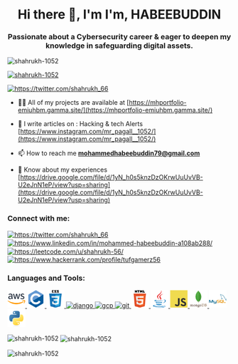 <h1 align="center">Hi there 👋, I'm I'm, HABEEBUDDIN</h1>
<h3 align="center">Passionate about a Cybersecurity career & eager to deepen my knowledge in safeguarding digital assets.</h3>

<p align="left"> <img src="https://komarev.com/ghpvc/?username=shahrukh-1052&label=Profile%20views&color=0e75b6&style=flat" alt="shahrukh-1052" /> </p>

<p align="left"> <a href="https://github.com/ryo-ma/github-profile-trophy"><img src="https://github-profile-trophy.vercel.app/?username=shahrukh-1052" alt="shahrukh-1052" /></a> </p>

<p align="left"> <a href="https://twitter.com/https://twitter.com/shahrukh_66" target="blank"><img src="https://img.shields.io/twitter/follow/https://twitter.com/shahrukh_66?logo=twitter&style=for-the-badge" alt="https://twitter.com/shahrukh_66" /></a> </p>

- 👨‍💻 All of my projects are available at [https://mhportfolio-emiuhbm.gamma.site/](https://mhportfolio-emiuhbm.gamma.site/)

- 📝 I write articles on : Hacking & tech Alerts [https://www.instagram.com/mr_pagall__1052/](https://www.instagram.com/mr_pagall__1052/)

- 📫 How to reach me **mohammedhabeebuddin79@gmail.com**

- 📄 Know about my experiences [https://drive.google.com/file/d/1yN_h0s5knzDzOKrwUuUvVB-U2eJnN1eP/view?usp=sharing](https://drive.google.com/file/d/1yN_h0s5knzDzOKrwUuUvVB-U2eJnN1eP/view?usp=sharing)

<h3 align="left">Connect with me:</h3>
<p align="left">
<a href="https://twitter.com/https://twitter.com/shahrukh_66" target="blank"><img align="center" src="https://raw.githubusercontent.com/rahuldkjain/github-profile-readme-generator/master/src/images/icons/Social/twitter.svg" alt="https://twitter.com/shahrukh_66" height="30" width="40" /></a>
<a href="https://linkedin.com/in/https://www.linkedin.com/in/mohammed-habeebuddin-a108ab288/" target="blank"><img align="center" src="https://raw.githubusercontent.com/rahuldkjain/github-profile-readme-generator/master/src/images/icons/Social/linked-in-alt.svg" alt="https://www.linkedin.com/in/mohammed-habeebuddin-a108ab288/" height="30" width="40" /></a>
<a href="https://www.leetcode.com/https://leetcode.com/u/shahrukh-56/" target="blank"><img align="center" src="https://raw.githubusercontent.com/rahuldkjain/github-profile-readme-generator/master/src/images/icons/Social/leet-code.svg" alt="https://leetcode.com/u/shahrukh-56/" height="30" width="40" /></a>
<a href="https://www.hackerearth.com/https://www.hackerrank.com/profile/tufgamerz56" target="blank"><img align="center" src="https://raw.githubusercontent.com/rahuldkjain/github-profile-readme-generator/master/src/images/icons/Social/hackerearth.svg" alt="https://www.hackerrank.com/profile/tufgamerz56" height="30" width="40" /></a>
</p>

<h3 align="left">Languages and Tools:</h3>
<p align="left"> <a href="https://aws.amazon.com" target="_blank" rel="noreferrer"> <img src="https://raw.githubusercontent.com/devicons/devicon/master/icons/amazonwebservices/amazonwebservices-original-wordmark.svg" alt="aws" width="40" height="40"/> </a> <a href="https://www.cprogramming.com/" target="_blank" rel="noreferrer"> <img src="https://raw.githubusercontent.com/devicons/devicon/master/icons/c/c-original.svg" alt="c" width="40" height="40"/> </a> <a href="https://www.w3schools.com/css/" target="_blank" rel="noreferrer"> <img src="https://raw.githubusercontent.com/devicons/devicon/master/icons/css3/css3-original-wordmark.svg" alt="css3" width="40" height="40"/> </a> <a href="https://www.djangoproject.com/" target="_blank" rel="noreferrer"> <img src="https://cdn.worldvectorlogo.com/logos/django.svg" alt="django" width="40" height="40"/> </a> <a href="https://cloud.google.com" target="_blank" rel="noreferrer"> <img src="https://www.vectorlogo.zone/logos/google_cloud/google_cloud-icon.svg" alt="gcp" width="40" height="40"/> </a> <a href="https://git-scm.com/" target="_blank" rel="noreferrer"> <img src="https://www.vectorlogo.zone/logos/git-scm/git-scm-icon.svg" alt="git" width="40" height="40"/> </a> <a href="https://www.w3.org/html/" target="_blank" rel="noreferrer"> <img src="https://raw.githubusercontent.com/devicons/devicon/master/icons/html5/html5-original-wordmark.svg" alt="html5" width="40" height="40"/> </a> <a href="https://www.java.com" target="_blank" rel="noreferrer"> <img src="https://raw.githubusercontent.com/devicons/devicon/master/icons/java/java-original.svg" alt="java" width="40" height="40"/> </a> <a href="https://developer.mozilla.org/en-US/docs/Web/JavaScript" target="_blank" rel="noreferrer"> <img src="https://raw.githubusercontent.com/devicons/devicon/master/icons/javascript/javascript-original.svg" alt="javascript" width="40" height="40"/> </a> <a href="https://www.mongodb.com/" target="_blank" rel="noreferrer"> <img src="https://raw.githubusercontent.com/devicons/devicon/master/icons/mongodb/mongodb-original-wordmark.svg" alt="mongodb" width="40" height="40"/> </a> <a href="https://www.mysql.com/" target="_blank" rel="noreferrer"> <img src="https://raw.githubusercontent.com/devicons/devicon/master/icons/mysql/mysql-original-wordmark.svg" alt="mysql" width="40" height="40"/> </a> <a href="https://www.python.org" target="_blank" rel="noreferrer"> <img src="https://raw.githubusercontent.com/devicons/devicon/master/icons/python/python-original.svg" alt="python" width="40" height="40"/> </a> </p>

<p><img align="left" src="https://github-readme-stats.vercel.app/api/top-langs?username=shahrukh-1052&show_icons=true&locale=en&layout=compact" alt="shahrukh-1052" /></p>

<p>&nbsp;<img align="center" src="https://github-readme-stats.vercel.app/api?username=shahrukh-1052&show_icons=true&locale=en" alt="shahrukh-1052" /></p>

<p><img align="center" src="https://github-readme-streak-stats.herokuapp.com/?user=shahrukh-1052&" alt="shahrukh-1052" /></p>
